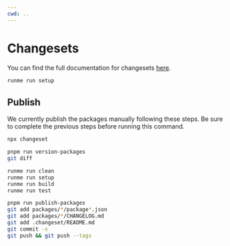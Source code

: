 ```yaml
---
cwd: ..
---
```


# Changesets

You can find the full documentation for changesets [here](https://github.com/changesets/changesets).

```sh
runme run setup
```

## Publish

We currently publish the packages manually following these steps. Be sure to complete the previous steps before running this command.

```sh {"terminalRows":"24"}
npx changeset
```

```sh {"terminalRows":"35"}
pnpm run version-packages
git diff
```

```sh {"terminalRows":"24"}
runme run clean
runme run setup
runme run build
runme run test
```

```sh {"terminalRows":"24"}
pnpm run publish-packages
git add packages/*/package*.json
git add packages/*/CHANGELOG.md
git add .changeset/README.md
git commit -s
git push && git push --tags
```
